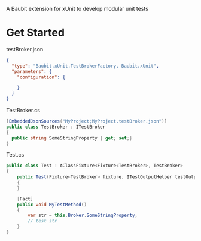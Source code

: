 A Baubit extension for xUnit to develop modular unit tests
# Get Started
testBroker.json
```json
{
  "type": "Baubit.xUnit.TestBrokerFactory, Baubit.xUnit",
  "parameters": {
    "configuration": {

    }
  }
}
```
TestBroker.cs
```csharp
[EmbeddedJsonSources("MyProject;MyProject.testBroker.json")]
public class TestBroker : ITestBroker
{
  public string SomeStringProperty { get; set;}
}
```
Test.cs
```csharp
public class Test : AClassFixture<Fixture<TestBroker>, TestBroker>
{
    public Test(Fixture<TestBroker> fixture, ITestOutputHelper testOutputHelper, IMessageSink diagnosticMessageSink = null) : base(fixture, testOutputHelper, diagnosticMessageSink)
    {
    }

    [Fact]
    public void MyTestMethod()
    {
        var str = this.Broker.SomeStringProperty;
        // test str
    }
}
```
